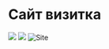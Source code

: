 # Сайт визитка
![](https://img.shields.io/badge/Telegram-t.me%2Ftheonlywiilldii-brightgreen) ![](https://img.shields.io/badge/VK-vk.com%2Ftheonlymark-red)
![Site](https://i.imgur.com/l26kRGH.png)